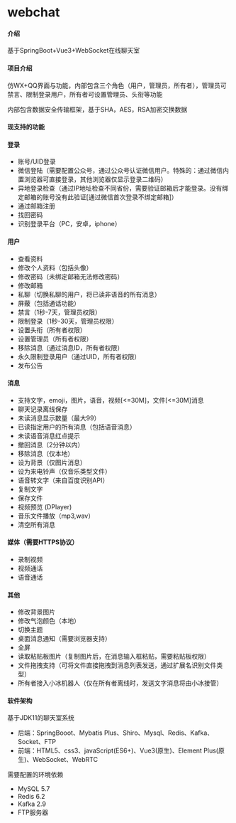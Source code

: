 # webchat

#### 介绍
基于SpringBoot+Vue3+WebSocket在线聊天室

#### 项目介绍
仿WX+QQ界面与功能，内部包含三个角色（用户，管理员，所有者），管理员可禁言、限制登录用户，所有者可设置管理员、头衔等功能

内部包含数据安全传输框架，基于SHA，AES，RSA加密交换数据

#### 现支持的功能

#### 登录

* 账号/UID登录
* 微信登陆（需要配置公众号，通过公众号认证微信用户。特殊的：通过微信内置浏览器可直接登录，其他浏览器仅显示登录二维码）
* 异地登录检查（通过IP地址检查不同省份，需要验证邮箱后才能登录。没有绑定邮箱的账号没有此验证[通过微信首次登录不绑定邮箱]）
* 通过邮箱注册
* 找回密码
* 识别登录平台（PC，安卓，iphone）

#### 用户

* 查看资料
* 修改个人资料（包括头像）
* 修改密码（未绑定邮箱无法修改密码）
* 修改邮箱
* 私聊（切换私聊的用户，将已读非语音的所有消息）
* 屏蔽（包括通话功能）
* 禁言（1秒-7天，管理员权限）
* 限制登录（1秒-30天，管理员权限）
* 设置头衔（所有者权限）
* 设置管理员（所有者权限）
* 移除消息（通过消息ID，所有者权限）
* 永久限制登录用户（通过UID，所有者权限）
* 发布公告

#### 消息

* 支持文字，emoji，图片，语音，视频[<=30M]，文件[<=30M]消息
* 聊天记录离线保存
* 未读消息显示数量（最大99）
* 已读指定用户的所有消息（包括语音消息）
* 未读语音消息红点提示
* 撤回消息（2分钟以内）
* 移除消息（仅本地）
* 设为背景（仅图片消息）
* 设为来电铃声（仅音乐类型文件）
* 语音转文字（来自百度识别API）
* 复制文字
* 保存文件
* 视频预览 (DPlayer)
* 音乐文件播放（mp3,wav）
* 清空所有消息

#### 媒体（需要HTTPS协议）

* 录制视频
* 视频通话
* 语音通话

#### 其他
* 修改背景图片
* 修改气泡颜色（本地）
* 切换主题
* 桌面消息通知（需要浏览器支持）
* 全屏
* 读取粘贴板图片（复制图片后，在消息输入框粘贴，需要粘贴板权限）
* 文件拖拽支持（可将文件直接拖拽到消息列表发送，通过扩展名识别文件类型）
* 所有者接入小冰机器人（仅在所有者离线时，发送文字消息将由小冰接管）

#### 软件架构

基于JDK11的聊天室系统
* 后端：SpringBooot、Mybatis Plus、Shiro、Mysql、Redis、Kafka、Socket、FTP
* 前端：HTML5、css3、javaScript(ES6+)、Vue3(原生)、Element Plus(原生)、WebSocket、WebRTC

需要配置的环境依赖
* MySQL 5.7
* Redis 6.2
* Kafka 2.9
* FTP服务器
